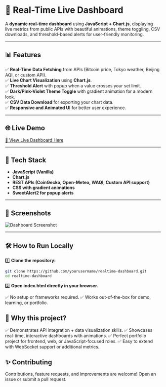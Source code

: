 # 🚀 Real-Time Live Dashboard

A **dynamic real-time dashboard** using **JavaScript + Chart.js**, displaying live metrics from public APIs with beautiful animations, theme toggling, CSV downloads, and threshold-based alerts for user-friendly monitoring.

---

## 📊 Features

✅ **Real-Time Data Fetching** from APIs (Bitcoin price, Tokyo weather, Beijing AQI, or custom API).  
✅ **Live Chart Visualization** using **Chart.js**.  
✅ **Threshold Alert** with popup when a value crosses your set limit.  
✅ **Dark/Pink-Violet Theme Toggle** with gradient animation for a modern look.  
✅ **CSV Data Download** for exporting your chart data.  
✅ **Responsive and Animated UI** for better user experience.

---

## 🌐 Live Demo

[🔗 View Live Dashboard Here](https://aanshies.github.io/Real-Time-Live-Dashboard/) 

---

## 🚀 Tech Stack

- **JavaScript (Vanilla)**
- **Chart.js**
- **REST APIs (CoinGecko, Open-Meteo, WAQI, Custom API support)**
- **CSS with gradient animations**
- **SweetAlert2 for popup alerts**

---

## 📸 Screenshots

![Dashboard Screenshot](https://github.com/user-attachments/assets/6b091513-a8a7-4658-8b6c-033602a9a5f0)


---

## 🛠️ How to Run Locally

1️⃣ **Clone the repository:**

```bash
git clone https://github.com/yourusername/realtime-dashboard.git
cd realtime-dashboard
```
2️⃣ **Open index.html directly in your browser.**

✅ No setup or frameworks required.
✅ Works out-of-the-box for demo, learning, or portfolio.

## 🎯 Why this project?

✅ Demonstrates API integration + data visualization skills.
✅ Showcases real-time, interactive dashboards with animations.
✅ Perfect portfolio project for frontend, web, or JavaScript-focused roles.
✅ Easy to extend with WebSocket support or additional metrics.

## ✨ Contributing
Contributions, feature requests, and improvements are welcome!
Open an issue or submit a pull request.
